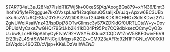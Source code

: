 $START$34aL3aJ28Ns7PlsldR1i7Wj5k+00xeSSjXq/AoogBQs879+xYN36/Emt3IhofhGfiyfeFRgggue7kkOVxspLaafH2aq8ssuQ5saIijkD/uJq+Apxw6BC3UEboXuRczWt+9QESfaZ0Y5PkzW2li0KISkxT2d4HbKDKI9CHHOx3d5IKDwz2YUZgivUWqlXsaiVnz43/lspDpj78OTwGllmsc3yS7AZDKidGf0URTLCtaW+y+DovQFUidMyCaxs7wGHQr79StLkb2K41kD04Pt95Pq7CQ9dlxksezQCmyOyO3xU+bw8jLcHRBipAhhyOyEtvaV92+WSYEuIXIuu2tCQDW1ZmV5SKF0wivF6V9EfZ3isZL4Snt5Wl4FNjCgiUMgxsR2CZx+CM923aAFRd92N1FTGNLeV00IXKfEaWqdoL49QZD/cVjsp+KKeL0zVaIhW$END$